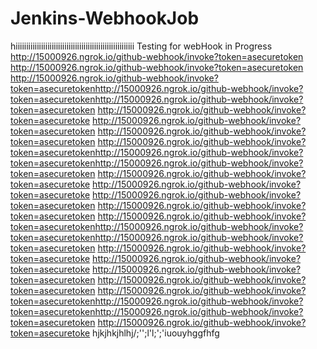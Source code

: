 # Jenkins-WebhookJob 
hiiiiiiiiiiiiiiiiiiiiiiiiiiiiiiiiiiiiiiiiiiiiiiiiiiiiiiii
Testing for webHook in Progress
http://15000926.ngrok.io/github-webhook/invoke?token=asecuretoken
http://15000926.ngrok.io/github-webhook/invoke?token=asecuretoken
http://15000926.ngrok.io/github-webhook/invoke?token=asecuretokenhttp://15000926.ngrok.io/github-webhook/invoke?token=asecuretokenhttp://15000926.ngrok.io/github-webhook/invoke?token=asecuretoken
http://15000926.ngrok.io/github-webhook/invoke?token=asecuretoke
http://15000926.ngrok.io/github-webhook/invoke?token=asecuretoken
http://15000926.ngrok.io/github-webhook/invoke?token=asecuretoken
http://15000926.ngrok.io/github-webhook/invoke?token=asecuretokenhttp://15000926.ngrok.io/github-webhook/invoke?token=asecuretokenhttp://15000926.ngrok.io/github-webhook/invoke?token=asecuretoken
http://15000926.ngrok.io/github-webhook/invoke?token=asecuretoke
http://15000926.ngrok.io/github-webhook/invoke?token=asecuretoke
http://15000926.ngrok.io/github-webhook/invoke?token=asecuretoken
http://15000926.ngrok.io/github-webhook/invoke?token=asecuretoken
http://15000926.ngrok.io/github-webhook/invoke?token=asecuretokenhttp://15000926.ngrok.io/github-webhook/invoke?token=asecuretokenhttp://15000926.ngrok.io/github-webhook/invoke?token=asecuretoken
http://15000926.ngrok.io/github-webhook/invoke?token=asecuretoke
http://15000926.ngrok.io/github-webhook/invoke?token=asecuretoke
http://15000926.ngrok.io/github-webhook/invoke?token=asecuretoken
http://15000926.ngrok.io/github-webhook/invoke?token=asecuretoken
http://15000926.ngrok.io/github-webhook/invoke?token=asecuretokenhttp://15000926.ngrok.io/github-webhook/invoke?token=asecuretokenhttp://15000926.ngrok.io/github-webhook/invoke?token=asecuretoken
http://15000926.ngrok.io/github-webhook/invoke?token=asecuretoke
hjkjhkjhlhj/;'';l'l;';'iuouyhggfhfg

